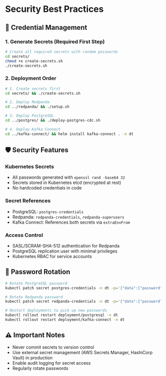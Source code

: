 # Security Best Practices

## 🔐 Credential Management

### 1. Generate Secrets (Required First Step)

```bash
# Create all required secrets with random passwords
cd secrets/
chmod +x create-secrets.sh
./create-secrets.sh
```

### 2. Deployment Order

```bash
# 1. Create secrets first
cd secrets/ && ./create-secrets.sh

# 2. Deploy Redpanda
cd ../redpanda/ && ./setup.sh

# 3. Deploy PostgreSQL
cd ../postgres/ && ./deploy-postgres-cdc.sh

# 4. Deploy Kafka Connect
cd ../kafka-connect/ && helm install kafka-connect . -n dt
```

## 🛡️ Security Features

### Kubernetes Secrets
- All passwords generated with `openssl rand -base64 32`
- Secrets stored in Kubernetes etcd (encrypted at rest)
- No hardcoded credentials in code

### Secret References
- PostgreSQL: `postgres-credentials`
- Redpanda: `redpanda-credentials`, `redpanda-superusers`
- Kafka Connect: References both secrets via `extraEnvFrom`

### Access Control
- SASL/SCRAM-SHA-512 authentication for Redpanda
- PostgreSQL replication user with minimal privileges
- Kubernetes RBAC for service accounts

## 🔄 Password Rotation

```bash
# Rotate PostgreSQL password
kubectl patch secret postgres-credentials -n dt -p='{"data":{"password":"'$(openssl rand -base64 32 | base64 -w 0)'"}}'

# Rotate Redpanda password
kubectl patch secret redpanda-credentials -n dt -p='{"data":{"password":"'$(openssl rand -base64 32 | base64 -w 0)'"}}'

# Restart deployments to pick up new passwords
kubectl rollout restart deployment/postgresql -n dt
kubectl rollout restart deployment/kafka-connect -n dt
```

## ⚠️ Important Notes

- Never commit secrets to version control
- Use external secret management (AWS Secrets Manager, HashiCorp Vault) in production
- Enable audit logging for secret access
- Regularly rotate passwords